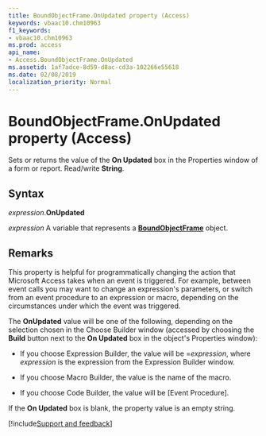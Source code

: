 ```yaml
---
title: BoundObjectFrame.OnUpdated property (Access)
keywords: vbaac10.chm10963
f1_keywords:
- vbaac10.chm10963
ms.prod: access
api_name:
- Access.BoundObjectFrame.OnUpdated
ms.assetid: 1af7adce-8d59-d8ac-cd3a-102266e55618
ms.date: 02/08/2019
localization_priority: Normal
---
```



# BoundObjectFrame.OnUpdated property (Access)

Sets or returns the value of the **On Updated** box in the Properties window of a form or report. Read/write **String**.


## Syntax

_expression_.**OnUpdated**

_expression_ A variable that represents a **[BoundObjectFrame](Access.BoundObjectFrame.md)** object.


## Remarks

This property is helpful for programmatically changing the action that Microsoft Access takes when an event is triggered. For example, between event calls you may want to change an expression's parameters, or switch from an event procedure to an expression or macro, depending on the circumstances under which the event was triggered.

The **OnUpdated** value will be one of the following, depending on the selection chosen in the Choose Builder window (accessed by choosing the **Build** button next to the **On Updated** box in the object's Properties window):

- If you choose Expression Builder, the value will be =_expression_, where _expression_ is the expression from the Expression Builder window.
    
- If you choose Macro Builder, the value is the name of the macro. 
    
- If you choose Code Builder, the value will be [Event Procedure]. 
    
If the **On Updated** box is blank, the property value is an empty string.




[!include[Support and feedback](~/includes/feedback-boilerplate.md)]